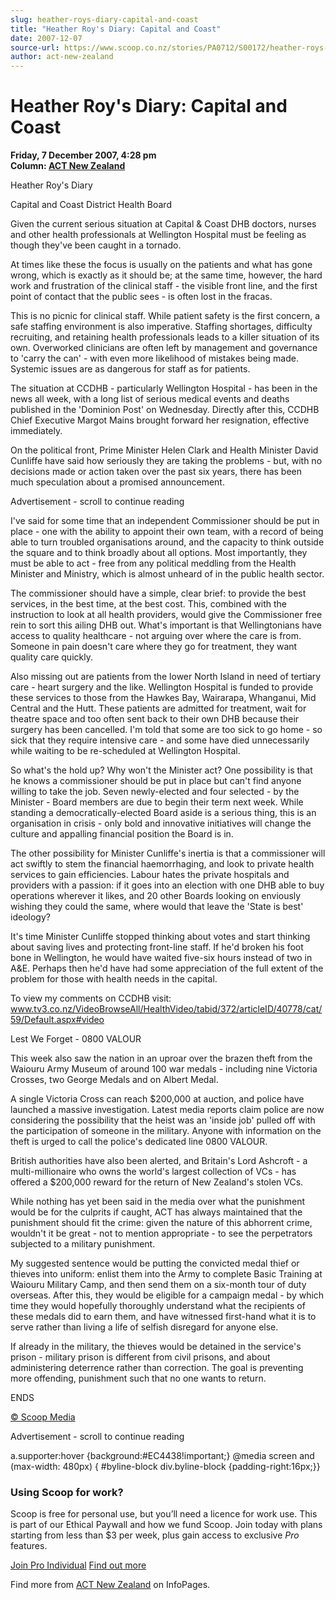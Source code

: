 ```yaml
---
slug: heather-roys-diary-capital-and-coast
title: "Heather Roy's Diary: Capital and Coast"
date: 2007-12-07
source-url: https://www.scoop.co.nz/stories/PA0712/S00172/heather-roys-diary-capital-and-coast.htm
author: act-new-zealand
---
```

Heather Roy's Diary: Capital and Coast
======================================

**Friday, 7 December 2007, 4:28 pm**  
**Column: [ACT New Zealand](https://info.scoop.co.nz/ACT_New_Zealand)**

Heather Roy's Diary

Capital and Coast District Health Board

Given the current serious situation at Capital & Coast DHB doctors, nurses and other health professionals at Wellington Hospital must be feeling as though they've been caught in a tornado.

At times like these the focus is usually on the patients and what has gone wrong, which is exactly as it should be; at the same time, however, the hard work and frustration of the clinical staff - the visible front line, and the first point of contact that the public sees - is often lost in the fracas.

This is no picnic for clinical staff. While patient safety is the first concern, a safe staffing environment is also imperative. Staffing shortages, difficulty recruiting, and retaining health professionals leads to a killer situation of its own. Overworked clinicians are often left by management and governance to 'carry the can' - with even more likelihood of mistakes being made. Systemic issues are as dangerous for staff as for patients.

The situation at CCDHB - particularly Wellington Hospital - has been in the news all week, with a long list of serious medical events and deaths published in the 'Dominion Post' on Wednesday. Directly after this, CCDHB Chief Executive Margot Mains brought forward her resignation, effective immediately.

On the political front, Prime Minister Helen Clark and Health Minister David Cunliffe have said how seriously they are taking the problems - but, with no decisions made or action taken over the past six years, there has been much speculation about a promised announcement.

Advertisement - scroll to continue reading





I've said for some time that an independent Commissioner should be put in place - one with the ability to appoint their own team, with a record of being able to turn troubled organisations around, and the capacity to think outside the square and to think broadly about all options. Most importantly, they must be able to act - free from any political meddling from the Health Minister and Ministry, which is almost unheard of in the public health sector.

The commissioner should have a simple, clear brief: to provide the best services, in the best time, at the best cost. This, combined with the instruction to look at all health providers, would give the Commissioner free rein to sort this ailing DHB out. What's important is that Wellingtonians have access to quality healthcare - not arguing over where the care is from. Someone in pain doesn't care where they go for treatment, they want quality care quickly.

Also missing out are patients from the lower North Island in need of tertiary care - heart surgery and the like. Wellington Hospital is funded to provide these services to those from the Hawkes Bay, Wairarapa, Whanganui, Mid Central and the Hutt. These patients are admitted for treatment, wait for theatre space and too often sent back to their own DHB because their surgery has been cancelled. I'm told that some are too sick to go home - so sick that they require intensive care - and some have died unnecessarily while waiting to be re-scheduled at Wellington Hospital.

So what's the hold up? Why won't the Minister act? One possibility is that he knows a commissioner should be put in place but can't find anyone willing to take the job. Seven newly-elected and four selected - by the Minister - Board members are due to begin their term next week. While standing a democratically-elected Board aside is a serious thing, this is an organisation in crisis - only bold and innovative initiatives will change the culture and appalling financial position the Board is in.

The other possibility for Minister Cunliffe's inertia is that a commissioner will act swiftly to stem the financial haemorrhaging, and look to private health services to gain efficiencies. Labour hates the private hospitals and providers with a passion: if it goes into an election with one DHB able to buy operations wherever it likes, and 20 other Boards looking on enviously wishing they could the same, where would that leave the 'State is best' ideology?

It's time Minister Cunliffe stopped thinking about votes and start thinking about saving lives and protecting front-line staff. If he'd broken his foot bone in Wellington, he would have waited five-six hours instead of two in A&E. Perhaps then he'd have had some appreciation of the full extent of the problem for those with health needs in the capital.

To view my comments on CCDHB visit: www.tv3.co.nz/VideoBrowseAll/HealthVideo/tabid/372/articleID/40778/cat/59/Default.aspx#video

  
Lest We Forget - 0800 VALOUR

This week also saw the nation in an uproar over the brazen theft from the Waiouru Army Museum of around 100 war medals - including nine Victoria Crosses, two George Medals and on Albert Medal.

A single Victoria Cross can reach $200,000 at auction, and police have launched a massive investigation. Latest media reports claim police are now considering the possibility that the heist was an 'inside job' pulled off with the participation of someone in the military. Anyone with information on the theft is urged to call the police's dedicated line 0800 VALOUR.

British authorities have also been alerted, and Britain's Lord Ashcroft - a multi-millionaire who owns the world's largest collection of VCs - has offered a $200,000 reward for the return of New Zealand's stolen VCs.

While nothing has yet been said in the media over what the punishment would be for the culprits if caught, ACT has always maintained that the punishment should fit the crime: given the nature of this abhorrent crime, wouldn't it be great - not to mention appropriate - to see the perpetrators subjected to a military punishment.

My suggested sentence would be putting the convicted medal thief or thieves into uniform: enlist them into the Army to complete Basic Training at Waiouru Military Camp, and then send them on a six-month tour of duty overseas. After this, they would be eligible for a campaign medal - by which time they would hopefully thoroughly understand what the recipients of these medals did to earn them, and have witnessed first-hand what it is to serve rather than living a life of selfish disregard for anyone else.

If already in the military, the thieves would be detained in the service's prison - military prison is different from civil prisons, and about administering deterrence rather than correction. The goal is preventing more offending, punishment such that no one wants to return.

  
ENDS

[© Scoop Media](http://www.scoop.co.nz/about/terms.html)  

Advertisement - scroll to continue reading



a.supporter:hover {background:#EC4438!important;} @media screen and (max-width: 480px) { #byline-block div.byline-block {padding-right:16px;}}

### Using Scoop for work?

Scoop is free for personal use, but you’ll need a licence for work use. This is part of our Ethical Paywall and how we fund Scoop. Join today with plans starting from less than $3 per week, plus gain access to exclusive _Pro_ features.  
  
[Join Pro Individual](https://pro.scoop.co.nz/Individual/?from=ProIn24) [Find out more](https://pro.scoop.co.nz/using-scoop-for-work/?from=ProIn24)

Find more from [ACT New Zealand](https://info.scoop.co.nz/ACT_New_Zealand) on InfoPages.